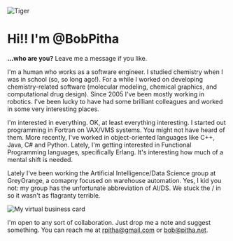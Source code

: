 ![Tiger](https://pitha.net/images/TigerTransparent.png)
# Hi!! I'm @BobPitha
**...who are you?** Leave me a message if you like.

I'm a human who works as a software engineer. I studied chemistry when I was in school (so, so long ago!).
For a while I worked on developing chemistry-related software (molecular modeling, chemical graphics, and computational drug design).
Since 2005 I've been mostly working in robotics. I've been lucky to have had some brilliant colleagues and worked in some very interesting places.

I'm interested in everything. OK, at least everything interesting. I started out programming in Fortran on VAX/VMS systems. You might not have
heard of them. More recently, I've worked in object-oriented languages like C++, Java, C# and Python. Lately, I'm getting interested in 
Functional Programming languages, specifically Erlang. It's interesting how much of a mental shift is needed.

Lately I've been working the Artificial Intelligence/Data Science group at GreyOrange, a comapny focused on warehouse automation. Yes, I kid you not: 
my group has the unfortunate abbreviation of AI/DS. We stuck the / in so it wasn't as flagranty terrible. 

![My virtual business card](https://pitha.net/images/BusinessCard-white.png)

I'm open to any sort of collaboration. Just drop me a note and suggest something. You can reach me at rpitha@gmail.com or bob@pitha.net.
